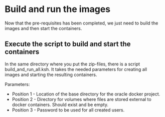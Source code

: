 # Build and run the images
Now that the pre-requisites has been completed, we just need to build the images and then start the containers.

## Execute the script to build and start the containers

In the same directory where you put the zip-files, there is a script build_and_run_all.ksh. It takes the needed parameters for creating all images and starting the resulting containers.

Parameters:
- Position 1 - Location of the base directory for the oracle docker project.
- Position 2 - Directory for volumes where files are stored external to docker containers. Should exist and be empty.
- Position 3 - Password to be used for all created users.

